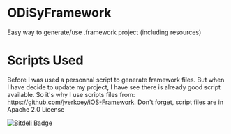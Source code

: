 ODiSyFramework
==============

Easy way to generate/use .framework project (including resources)





Scripts Used
==============

Before I was used a personnal script to generate framework files. But when I have decide to update my project, I have see there is already good script available. So it's why I use scripts files from: https://github.com/jverkoey/iOS-Framework. Don't forget, script files are in Apache 2.0 License


[![Bitdeli Badge](https://d2weczhvl823v0.cloudfront.net/odemolliens/odisyframework/trend.png)](https://bitdeli.com/free "Bitdeli Badge")

